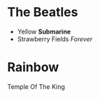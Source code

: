 # The Beatles

* Yellow **Submarine**
* Strawberry Fie*l*ds *Forever*

# Rainbow

Temple Of The King




